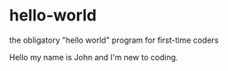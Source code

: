 # hello-world
the obligatory "hello world" program for first-time coders

Hello my name is John and I'm new to coding. 
